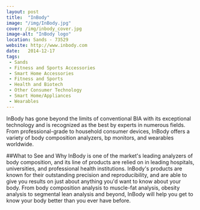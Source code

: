 ```yaml
---
layout: post
title:  "InBody"
image: "/img/InBody.jpg"
cover: /img/inbody_cover.jpg
image-alt: "InBody logo"
location: Sands - 73529
website: http://www.inbody.com
date:   2014-12-17
tags:
 - Sands
 - Fitness and Sports Accessories
 - Smart Home Accessories
 - Fitness and Sports
 - Health and Biotech
 - Other Consumer Technology
 - Smart Home/Appliances
 - Wearables
---
```


InBody has gone beyond the limits of conventional BIA with its exceptional technology and is recognized as the best by experts in numerous fields. From professional-grade to household consumer devices, InBody offers a variety of body composition analyzers, bp monitors, and wearables worldwide.

##What to See and Why
InBody is one of the market's leading analyzers of body composition, and its line of products are relied on in leading hospitals, universities, and professional health institutions. InBody's products are known for their outstanding precision and reproducibility, and are able to give you results on just about anything you'd want to know about your body. From body composition analysis to muscle-fat analysis, obesity analysis to segmental lean analysis and beyond, InBody will help you get to know your body better than you ever have before. 
